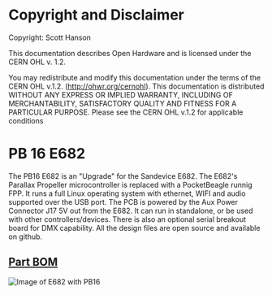# Copyright and Disclaimer
Copyright: Scott Hanson

This documentation describes Open Hardware and is licensed under the CERN OHL v. 1.2.

You may redistribute and modify this documentation under the terms of the CERN OHL v.1.2. (http://ohwr.org/cernohl). This documentation is distributed WITHOUT ANY EXPRESS OR IMPLIED WARRANTY, INCLUDING OF MERCHANTABILITY, SATISFACTORY QUALITY AND FITNESS FOR A PARTICULAR PURPOSE. Please see the CERN OHL v.1.2 for applicable conditions

# PB 16 E682

The PB16 E682 is an "Upgrade" for the Sandevice E682. The E682's Parallax Propeller microcontroller is replaced with a PocketBeagle runnig FPP. It runs a full Linux operating system with ethernet, WIFI and audio supported over the USB port. The PCB is powered by the Aux Power Connector J17 5V out from the E682. It can run in standalone, or be used with other controllers/devices. There is also an optional serial breakout board for DMX capability. All the design files are open source and available on github.

## [Part BOM](https://github.com/computergeek1507/PB_16/raw/master/PB_16_E682/PB_16_E682_BOM.ods)

![Image of E682 with PB16](https://github.com/computergeek1507/PB_16/raw/master/PB_16_E682/IMG_20190930_213630.jpg)

